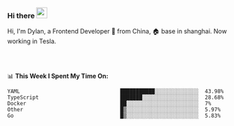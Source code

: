 ### Hi there <img src="https://media.giphy.com/media/hvRJCLFzcasrR4ia7z/giphy.gif" width="25px">

<!-- ![visitors](https://visitor-badge.glitch.me/badge?page_id=dislfyer.dislfyer) -->

Hi, I'm Dylan, a Frontend Developer 🚀 from China, 🏠 base in shanghai. Now working in Tesla.

<br/>
<br/>

📊 **This Week I Spent My Time On:**


<!--START_SECTION:waka-->

```text
YAML                                ███████████░░░░░░░░░░░░░░  43.98%
TypeScript                          ███████░░░░░░░░░░░░░░░░░░  28.68%
Docker                              ██░░░░░░░░░░░░░░░░░░░░░░░  7%
Other                               █▒░░░░░░░░░░░░░░░░░░░░░░░  5.97%
Go                                  █▒░░░░░░░░░░░░░░░░░░░░░░░  5.83%
```

<!--END_SECTION:waka-->

<!--
**About Me:**
 -->
